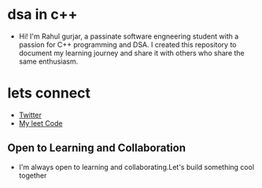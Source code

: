 # dsa in c++
- Hi! I'm Rahul gurjar, a passinate software engneering student with a passion for C++ programming and DSA. I created this repository to document my learning journey and share it with others who share the same enthusiasm.



# lets connect
 * [Twitter](https://twitter.com/RahulGurjar_247)
 * [My leet Code](https://leetcode.com/Rahul_gurjar_247/)

## Open to Learning and Collaboration
- I'm always open to learning and collaborating.Let's build something cool together






